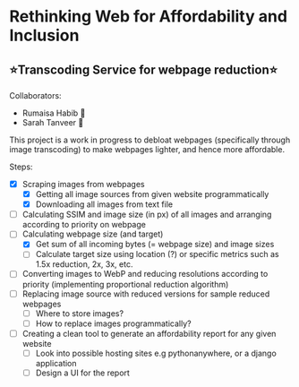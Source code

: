 
# Rethinking Web for Affordability and Inclusion
## ⭐Transcoding Service for webpage reduction⭐

Collaborators:
 - Rumaisa Habib 🐸
 - Sarah Tanveer 🌻

This project is a work in progress to debloat webpages (specifically through image transcoding) to make webpages lighter, and hence more affordable. 

Steps:

 - [x] Scraping images from webpages 
	 - [x] Getting all image sources from given website programmatically
	 - [x] Downloading all images from text file
 - [ ] Calculating SSIM and image size (in px) of all images and arranging according to priority on webpage 
 - [ ] Calculating webpage size (and target)
	 - [x] Get sum of all incoming bytes (= webpage size) and image sizes
	 - [ ] Calculate target size using location (?) or specific metrics such as 1.5x reduction, 2x, 3x, etc.
 - [ ] Converting images to WebP and reducing resolutions according to priority (implementing proportional reduction algorithm)
 - [ ] Replacing image source with reduced versions for sample reduced webpages
	 - [ ] Where to store images?
	 - [ ] How to replace images programmatically?
 - [ ] Creating a clean tool to generate an affordability report for any given website
	 - [ ] Look into possible hosting sites e.g pythonanywhere, or a django application
	 - [ ] Design a UI for the report 
